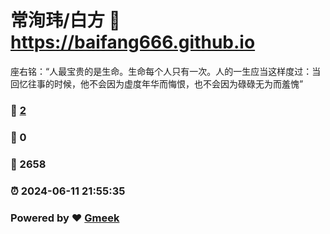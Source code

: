 # 常洵玮/白方 :link: https://baifang666.github.io 
座右铭：“人最宝贵的是生命。生命每个人只有一次。人的一生应当这样度过：当回忆往事的时候，他不会因为虚度年华而悔恨，也不会因为碌碌无为而羞愧”
### :page_facing_up: [2](https://baifang666.github.io/tag.html) 
### :speech_balloon: 0 
### :hibiscus: 2658 
### :alarm_clock: 2024-06-11 21:55:35 
### Powered by :heart: [Gmeek](https://github.com/Meekdai/Gmeek)
